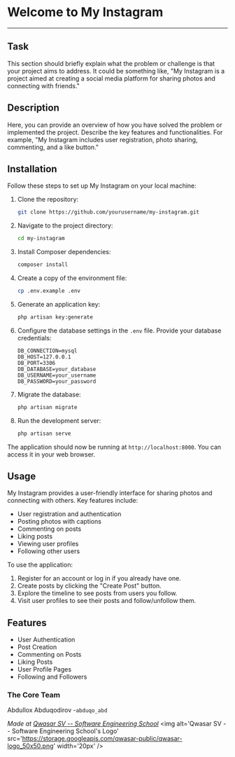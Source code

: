 # Welcome to My Instagram
***

## Task
This section should briefly explain what the problem or challenge is that your project aims 
to address. It could be something like, "My Instagram is a project aimed at creating a social 
media platform for sharing photos and connecting with friends."

## Description
Here, you can provide an overview of how you have solved the problem or implemented 
the project. Describe the key features and functionalities. For example, 
"My Instagram includes user registration, photo sharing, commenting, and a like button."

## Installation
Follow these steps to set up My Instagram on your local machine:
1. Clone the repository:
   ```bash
   git clone https://github.com/yourusername/my-instagram.git
   ```

2. Navigate to the project directory:
   ```bash
   cd my-instagram
   ```

3. Install Composer dependencies:
   ```bash
   composer install
   ```

4. Create a copy of the environment file:
   ```bash
   cp .env.example .env
   ```

5. Generate an application key:
   ```bash
   php artisan key:generate
   ```

6. Configure the database settings in the `.env` file. Provide your database credentials:

   ```plaintext
   DB_CONNECTION=mysql
   DB_HOST=127.0.0.1
   DB_PORT=3306
   DB_DATABASE=your_database
   DB_USERNAME=your_username
   DB_PASSWORD=your_password
   ```

7. Migrate the database:
   ```bash
   php artisan migrate
   ```

8. Run the development server:
   ```bash
   php artisan serve
   ```

The application should now be running at `http://localhost:8000`. You can access it in your web browser.

## Usage
My Instagram provides a user-friendly interface for sharing photos and connecting with others. Key features include:

- User registration and authentication
- Posting photos with captions
- Commenting on posts
- Liking posts
- Viewing user profiles
- Following other users

To use the application:

1. Register for an account or log in if you already have one.
2. Create posts by clicking the "Create Post" button.
3. Explore the timeline to see posts from users you follow.
4. Visit user profiles to see their posts and follow/unfollow them.

## Features

- User Authentication
- Post Creation
- Commenting on Posts
- Liking Posts
- User Profile Pages
- Following and Followers



### The Core Team
Abdullox Abduqodirov  -`abduqo_abd`

<span><i>Made at <a href='https://qwasar.io'>Qwasar SV -- Software Engineering School</a></i></span>
<span><img alt='Qwasar SV -- Software Engineering School's Logo' src='https://storage.googleapis.com/qwasar-public/qwasar-logo_50x50.png' width='20px' /></span>
